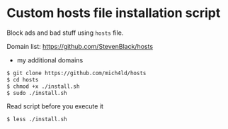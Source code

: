 # Custom hosts file installation script
Block ads and bad stuff using `hosts` file.

Domain list: https://github.com/StevenBlack/hosts
+ my additional domains

```bash
$ git clone https://github.com/mich4ld/hosts
$ cd hosts
$ chmod +x ./install.sh
$ sudo ./install.sh
```

Read script before you execute it
```bash
$ less ./install.sh
```
